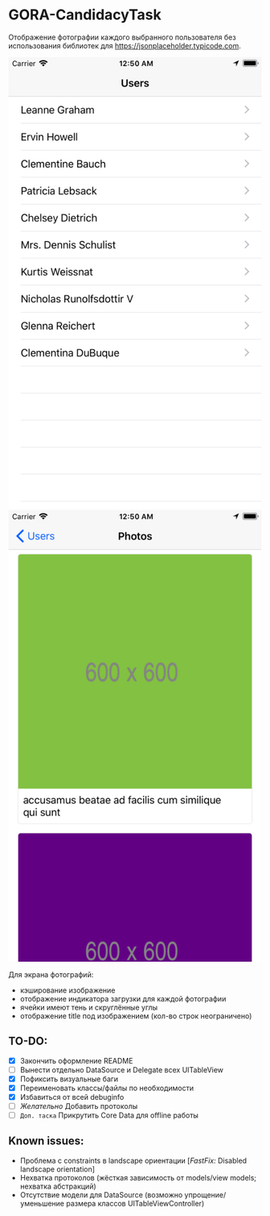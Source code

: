 # GORA-CandidacyTask
Отображение фотографии каждого выбранного пользователя без использования библиотек для https://jsonplaceholder.typicode.com.

![First VC](https://github.com/un0dvendig/GORA-CandidacyTask/blob/master/GORA-CandidacyTask/Resources/GitHub/VC1.png) ![SecondVC](https://github.com/un0dvendig/GORA-CandidacyTask/blob/master/GORA-CandidacyTask/Resources/GitHub/VC2.png)

Для экрана фотографий:
- кэширование изображение
- отображение индикатора загрузки для каждой фотографии
- ячейки имеют тень и скруглённые углы
- отображение title под изображением (кол-во строк неограничено)

## TO-DO:
- [X] Закончить оформление README
- [ ] Вынести отдельно DataSource и Delegate всех UITableView
- [X] Пофиксить визуальные баги
- [X] Переименовать классы/файлы по необходимости 
- [X] Избавиться от всей debuginfo
- [ ] *Желательно* Добавить протоколы
- [ ] `Доп. таска` Прикрутить Core Data для offline работы

## Known issues:
- Проблема с constraints в landscape ориентации [*FastFix:* Disabled landscape orientation]
- Нехватка протоколов (жёсткая зависимость от models/view models; нехватка абстракций)
- Отсутствие модели для DataSource (возможно упрощение/уменьшение размера классов UITableViewController)
